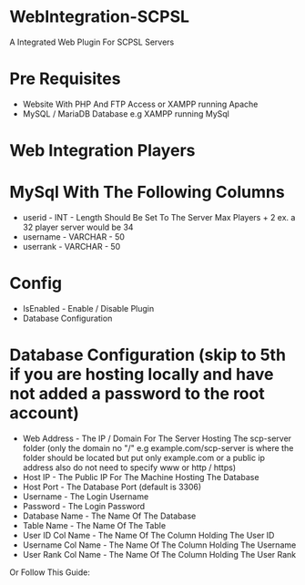 # WebIntegration-SCPSL
A Integrated Web Plugin For SCPSL Servers

Pre Requisites
==============
- Website With PHP And FTP Access or XAMPP running Apache
- MySQL / MariaDB Database e.g XAMPP running MySql



Web Integration Players
=======================

MySql With The Following Columns
================================
- userid - INT - Length Should Be Set To The Server Max Players + 2 ex. a 32 player server would be 34
- username - VARCHAR - 50
- userrank - VARCHAR - 50

Config
======
- IsEnabled - Enable / Disable Plugin
- Database Configuration

Database Configuration (skip to 5th if you are hosting locally and have not added a password to the root account)
======================
- Web Address - The IP / Domain For The Server Hosting The scp-server folder (only the domain no "/" e.g example.com/scp-server is where the folder should be located but put only example.com or a public ip address also do not need to specify www or http / https)
- Host IP - The Public IP For The Machine Hosting The Database
- Host Port - The Database Port (default is 3306)
- Username - The Login Username
- Password - The Login Password
- Database Name - The Name Of The Database
- Table Name - The Name Of The Table
- User ID Col Name - The Name Of The Column Holding The User ID
- Username Col Name - The Name Of The Column Holding The Username
- User Rank Col Name - The Name Of The Column Holding The User Rank

Or Follow This Guide: 
